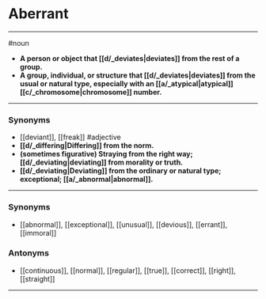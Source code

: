 # Aberrant
---
#noun
- **A person or object that [[d/_deviates|deviates]] from the rest of a group.**
- **A group, individual, or structure that [[d/_deviates|deviates]] from the usual or natural type, especially with an [[a/_atypical|atypical]] [[c/_chromosome|chromosome]] number.**
---
### Synonyms
- [[deviant]], [[freak]]
#adjective
- **[[d/_differing|Differing]] from the norm.**
- **(sometimes figurative) Straying from the right way; [[d/_deviating|deviating]] from morality or truth.**
- **[[d/_deviating|Deviating]] from the ordinary or natural type; exceptional; [[a/_abnormal|abnormal]].**
---
### Synonyms
- [[abnormal]], [[exceptional]], [[unusual]], [[devious]], [[errant]], [[immoral]]
### Antonyms
- [[continuous]], [[normal]], [[regular]], [[true]], [[correct]], [[right]], [[straight]]
---
